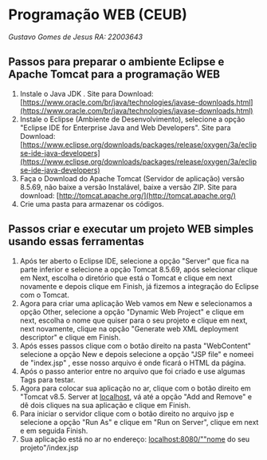 # Programação WEB (CEUB)

*Gustavo Gomes de Jesus*
*RA: 22003643*

## Passos para preparar o ambiente Eclipse e Apache Tomcat para a programação WEB

1. Instale o Java JDK . Site para Download: [https://www.oracle.com/br/java/technologies/javase-downloads.html](https://www.oracle.com/br/java/technologies/javase-downloads.html)
2. Instale o Eclipse (Ambiente de Desenvolvimento), selecione a opção "Eclipse IDE for Enterprise Java and Web Developers". Site para Download: [https://www.eclipse.org/downloads/packages/release/oxygen/3a/eclipse-ide-java-developers](https://www.eclipse.org/downloads/packages/release/oxygen/3a/eclipse-ide-java-developers)
3. Faça o Download do  Apache Tomcat  (Servidor de aplicação) versão 8.5.69, não baixe a versão Instalável, baixe a versão ZIP. Site para download: [http://tomcat.apache.org/](http://tomcat.apache.org/)
4. Crie uma pasta para armazenar os códigos. 

## Passos criar e executar um projeto WEB simples usando essas ferramentas

1. Após ter aberto o Eclipse IDE, selecione a opção "Server" que fica na parte inferior e selecione a opção Tomcat 8.5.69, após selecionar clique em Next, escolha o diretório que está o Tomcat e clique em next novamente e depois clique em Finish, já fizemos a integração do Eclipse com o Tomcat. 
2. Agora para criar uma aplicação Web vamos em New e selecionamos a opção Other, selecione a opção "Dynamic Web Project" e clique em next, escolha o nome que quiser para o seu projeto e clique em next, next novamente, clique na opção "Generate web XML deployment descriptor" e clique em Finish. 
3. Após esses passos clique com o botão direito na pasta "WebContent" selecione a opção New e depois selecione a opção "JSP file" e nomeei de "index.jsp" , esse nosso arquivo é onde ficará o HTML da página. 
4. Após o passo anterior entre no arquivo que foi criado e use algumas Tags para testar. 
5. Agora para colocar sua aplicação no ar, clique com o botão direito em "Tomcat v8.5. Server at [localhost](http://localhost), vá até a opção "Add and Remove" e dê dois cliques na sua aplicação e clique em Finish. 
6. Para iniciar o servidor clique com o botão direito no arquivo jsp e selecione a opção "Run As" e clique em "Run on Server", clique em next e em seguida Finish. 
7. Sua aplicação está no ar no endereço: [localhost:8080/""nome](http://localhost:8080/""nome) do seu projeto"/index.jsp
